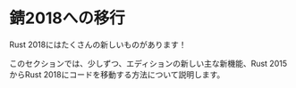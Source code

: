 # <!--Transitioning to Rust 2018--> 錆2018への移行

<!--There's a lot of new stuff in Rust 2018!-->
Rust 2018にはたくさんの新しいものがあります！
<!--This section will cover, bit by bit, each new major feature of the edition, and how to move your code from Rust 2015 to Rust 2018.-->
このセクションでは、少しずつ、エディションの新しい主な新機能、Rust 2015からRust 2018にコードを移動する方法について説明します。
